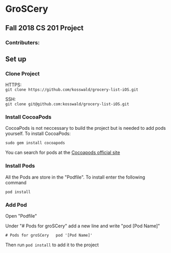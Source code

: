 # GroSCery
## Fall 2018 CS 201 Project 
### Contributers:

## Set up

### Clone Project

HTTPS:  
`git clone https://github.com/kosswald/grocery-list-iOS.git`

SSH:  
`git clone git@github.com:kosswald/grocery-list-iOS.git`

### Install CocoaPods

CocoaPods is not neccessary to build the project but is needed to add pods yourself. To install CocoaPods:

`sudo gem install cocoapods`

You can search for pods at the [Cocoapods official site](https://cocoapods.org)

### Install Pods

All the Pods are store in the "Podfile". To install enter the following command

`pod install`

### Add Pod

Open "Podfile"

Under "# Pods for groSCery" add a new line and write "pod [Pod Name]"

`# Pods for groSCery  
pod '[Pod Name]'`

Then run `pod install` to add it to the project



